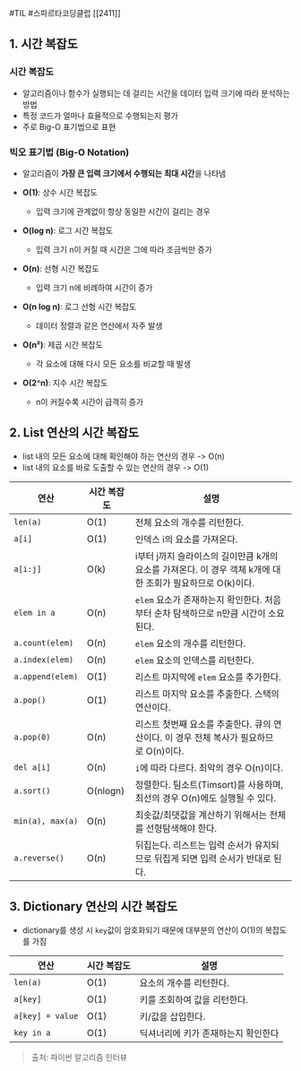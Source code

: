 #TIL #스파르타코딩클럽 [[2411]]

## 1. 시간 복잡도
### 시간 복잡도
- 알고리즘이나 함수가 실행되는 데 걸리는 시간을 데이터 입력 크기에 따라 분석하는 방법
- 특정 코드가 얼마나 효율적으로 수행되는지 평가
- 주로 Big-O 표기법으로 표현


### 빅오 표기법 (Big-O Notation)
- 알고리즘이 **가장 큰 입력 크기에서 수행되는 최대 시간**을 나타냄

- **O(1)**: 상수 시간 복잡도 
	- 입력 크기에 관계없이 항상 동일한 시간이 걸리는 경우
    
- **O(log n)**: 로그 시간 복잡도
	- 입력 크기 n이 커질 때 시간은 그에 따라 조금씩만 증가
    
- **O(n)**: 선형 시간 복잡도
	- 입력 크기 n에 비례하여 시간이 증가
    
- **O(n log n)**: 로그 선형 시간 복잡도
	- 데이터 정렬과 같은 연산에서 자주 발생
    
- **O(n²)**: 제곱 시간 복잡도
	- 각 요소에 대해 다시 모든 요소를 비교할 때 발생
    
- **O(2^n)**: 지수 시간 복잡도
	- n이 커질수록 시간이 급격히 증가



## 2. List 연산의 시간 복잡도
- list 내의 모든 요소에 대해 확인해야 하는 연산의 경우 -> O(n)
- list 내의 요소를 바로 도출할 수 있는 연산의 경우 -> O(1)

| 연산               | 시간 복잡도   | 설명                                                                |
| ---------------- | -------- | ----------------------------------------------------------------- |
| `len(a)`         | O(1)     | 전체 요소의 개수를 리턴한다.                                                  |
| `a[i]`           | O(1)     | 인덱스 i의 요소를 가져온다.                                                  |
| `a[i:j]`         | O(k)     | i부터 j까지 슬라이스의 길이만큼 k개의 요소를 가져온다. 이 경우 객체 k개에 대한 조회가 필요하므로 O(k)이다. |
| `elem in a`      | O(n)     | `elem` 요소가 존재하는지 확인한다. 처음부터 순차 탐색하므로 n만큼 시간이 소요된다.                |
| `a.count(elem)`  | O(n)     | `elem` 요소의 개수를 리턴한다.                                              |
| `a.index(elem)`  | O(n)     | `elem` 요소의 인덱스를 리턴한다.                                             |
| `a.append(elem)` | O(1)     | 리스트 마지막에 `elem` 요소를 추가한다.                                         |
| `a.pop()`        | O(1)     | 리스트 마지막 요소를 추출한다. 스택의 연산이다.                                       |
| `a.pop(0)`       | O(n)     | 리스트 첫번째 요소를 추출한다. 큐의 연산이다. 이 경우 전체 복사가 필요하므로 O(n)이다.              |
| `del a[i]`       | O(n)     | `i`에 따라 다르다. 최악의 경우 O(n)이다.                                       |
| `a.sort()`       | O(nlogn) | 정렬한다. 팀소트(Timsort)를 사용하며, 최선의 경우 O(n)에도 실행될 수 있다.                 |
| `min(a), max(a)` | O(n)     | 최솟값/최댓값을 계산하기 위해서는 전체를 선형탐색해야 한다.                                 |
| `a.reverse()`    | O(n)     | 뒤집는다. 리스트는 입력 순서가 유지되므로 뒤집게 되면 입력 순서가 반대로 된다.                     |



## 3. Dictionary 연산의 시간 복잡도
- dictionary를 생성 시 `key`값이 암호화되기 때문에 대부분의 연산이 O(1)의 복잡도를 가짐

| 연산               | 시간 복잡도 | 설명                  |
| ---------------- | ------ | ------------------- |
| `len(a)`         | O(1)   | 요소의 개수를 리턴한다.       |
| `a[key]`         | O(1)   | 키를 조회하여 값을 리턴한다.    |
| `a[key] = value` | O(1)   | 키/값을 삽입한다.          |
| `key in a`       | O(1)   | 딕셔너리에 키가 존재하는지 확인한다 |


> 출처: 파이썬 알고리즘 인터뷰